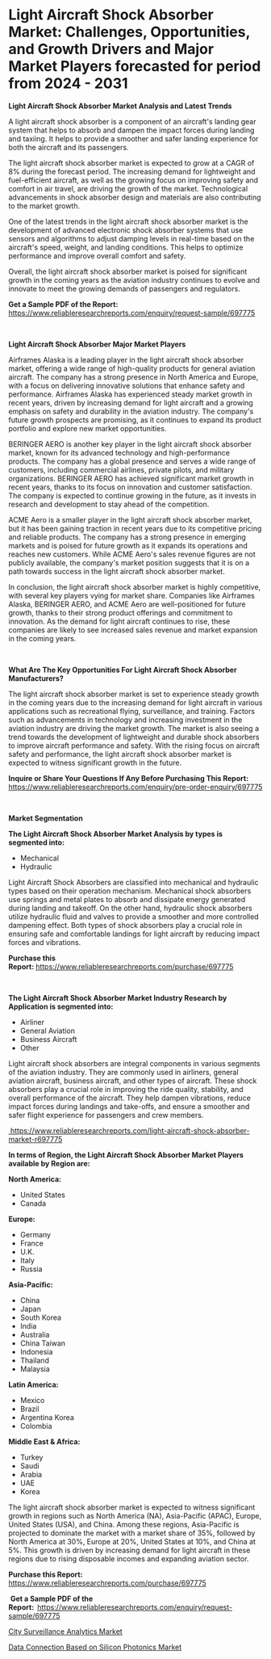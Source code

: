 <p><h1>Light Aircraft Shock Absorber Market: Challenges, Opportunities, and Growth Drivers and Major Market Players forecasted for period from 2024 - 2031</h1></p><p><strong>Light Aircraft Shock Absorber Market Analysis and Latest Trends</strong></p>
<p><p>A light aircraft shock absorber is a component of an aircraft's landing gear system that helps to absorb and dampen the impact forces during landing and taxiing. It helps to provide a smoother and safer landing experience for both the aircraft and its passengers.</p><p>The light aircraft shock absorber market is expected to grow at a CAGR of 8% during the forecast period. The increasing demand for lightweight and fuel-efficient aircraft, as well as the growing focus on improving safety and comfort in air travel, are driving the growth of the market. Technological advancements in shock absorber design and materials are also contributing to the market growth.</p><p>One of the latest trends in the light aircraft shock absorber market is the development of advanced electronic shock absorber systems that use sensors and algorithms to adjust damping levels in real-time based on the aircraft's speed, weight, and landing conditions. This helps to optimize performance and improve overall comfort and safety.</p><p>Overall, the light aircraft shock absorber market is poised for significant growth in the coming years as the aviation industry continues to evolve and innovate to meet the growing demands of passengers and regulators.</p></p>
<p><strong>Get a Sample PDF of the Report:&nbsp;</strong> <a href="https://www.reliableresearchreports.com/enquiry/request-sample/697775">https://www.reliableresearchreports.com/enquiry/request-sample/697775</a></p>
<p>&nbsp;</p>
<p><strong>Light Aircraft Shock Absorber Major Market Players</strong></p>
<p><p>Airframes Alaska is a leading player in the light aircraft shock absorber market, offering a wide range of high-quality products for general aviation aircraft. The company has a strong presence in North America and Europe, with a focus on delivering innovative solutions that enhance safety and performance. Airframes Alaska has experienced steady market growth in recent years, driven by increasing demand for light aircraft and a growing emphasis on safety and durability in the aviation industry. The company's future growth prospects are promising, as it continues to expand its product portfolio and explore new market opportunities.</p><p>BERINGER AERO is another key player in the light aircraft shock absorber market, known for its advanced technology and high-performance products. The company has a global presence and serves a wide range of customers, including commercial airlines, private pilots, and military organizations. BERINGER AERO has achieved significant market growth in recent years, thanks to its focus on innovation and customer satisfaction. The company is expected to continue growing in the future, as it invests in research and development to stay ahead of the competition.</p><p>ACME Aero is a smaller player in the light aircraft shock absorber market, but it has been gaining traction in recent years due to its competitive pricing and reliable products. The company has a strong presence in emerging markets and is poised for future growth as it expands its operations and reaches new customers. While ACME Aero's sales revenue figures are not publicly available, the company's market position suggests that it is on a path towards success in the light aircraft shock absorber market.</p><p>In conclusion, the light aircraft shock absorber market is highly competitive, with several key players vying for market share. Companies like Airframes Alaska, BERINGER AERO, and ACME Aero are well-positioned for future growth, thanks to their strong product offerings and commitment to innovation. As the demand for light aircraft continues to rise, these companies are likely to see increased sales revenue and market expansion in the coming years.</p></p>
<p>&nbsp;</p>
<p><strong>What Are The Key Opportunities For Light Aircraft Shock Absorber Manufacturers?</strong></p>
<p><p>The light aircraft shock absorber market is set to experience steady growth in the coming years due to the increasing demand for light aircraft in various applications such as recreational flying, surveillance, and training. Factors such as advancements in technology and increasing investment in the aviation industry are driving the market growth. The market is also seeing a trend towards the development of lightweight and durable shock absorbers to improve aircraft performance and safety. With the rising focus on aircraft safety and performance, the light aircraft shock absorber market is expected to witness significant growth in the future.</p></p>
<p><strong>Inquire or Share Your Questions If Any Before Purchasing This Report:</strong> <a href="https://www.reliableresearchreports.com/enquiry/pre-order-enquiry/697775">https://www.reliableresearchreports.com/enquiry/pre-order-enquiry/697775</a></p>
<p>&nbsp;</p>
<p><strong>Market Segmentation</strong></p>
<p><strong>The Light Aircraft Shock Absorber Market Analysis by types is segmented into:</strong></p>
<p><ul><li>Mechanical</li><li>Hydraulic</li></ul></p>
<p><p>Light Aircraft Shock Absorbers are classified into mechanical and hydraulic types based on their operation mechanism. Mechanical shock absorbers use springs and metal plates to absorb and dissipate energy generated during landing and takeoff. On the other hand, hydraulic shock absorbers utilize hydraulic fluid and valves to provide a smoother and more controlled dampening effect. Both types of shock absorbers play a crucial role in ensuring safe and comfortable landings for light aircraft by reducing impact forces and vibrations.</p></p>
<p><strong>Purchase this Report:&nbsp;</strong><a href="https://www.reliableresearchreports.com/purchase/697775">https://www.reliableresearchreports.com/purchase/697775</a></p>
<p>&nbsp;</p>
<p><strong>The Light Aircraft Shock Absorber Market Industry Research by Application is segmented into:</strong></p>
<p><ul><li>Airliner</li><li>General Aviation</li><li>Business Aircraft</li><li>Other</li></ul></p>
<p><p>Light aircraft shock absorbers are integral components in various segments of the aviation industry. They are commonly used in airliners, general aviation aircraft, business aircraft, and other types of aircraft. These shock absorbers play a crucial role in improving the ride quality, stability, and overall performance of the aircraft. They help dampen vibrations, reduce impact forces during landings and take-offs, and ensure a smoother and safer flight experience for passengers and crew members.</p></p>
<p><a href="https://www.reliableresearchreports.com/light-aircraft-shock-absorber-market-r697775">&nbsp;https://www.reliableresearchreports.com/light-aircraft-shock-absorber-market-r697775</a></p>
<p><strong>In terms of Region, the Light Aircraft Shock Absorber Market Players available by Region are:</strong></p>
<p>
    <p> <strong> North America: </strong>
        <ul>
            <li>United States</li>
            <li>Canada</li>
        </ul>
        </p> 
    <p> <strong> Europe: </strong>
        <ul>
            <li>Germany</li>
            <li>France</li>
            <li>U.K.</li>
            <li>Italy</li>
            <li>Russia</li>
        </ul>
        </p> 
    <p> <strong> Asia-Pacific: </strong>
        <ul>
            <li>China</li>
            <li>Japan</li>
            <li>South Korea</li>
            <li>India</li>
            <li>Australia</li>
            <li>China Taiwan</li>
            <li>Indonesia</li>
            <li>Thailand</li>
            <li>Malaysia</li>
        </ul>
        </p> 
    <p> <strong> Latin America: </strong>
        <ul>
            <li>Mexico</li>
            <li>Brazil</li>
            <li>Argentina Korea</li>
            <li>Colombia</li>
        </ul>
        </p> 
    <p> <strong> Middle East & Africa: </strong>
        <ul>
            <li>Turkey</li>
            <li>Saudi</li>
            <li>Arabia</li>
            <li>UAE</li>
            <li>Korea</li>
        </ul>
    </p>
    </p>
<p><p>The light aircraft shock absorber market is expected to witness significant growth in regions such as North America (NA), Asia-Pacific (APAC), Europe, United States (USA), and China. Among these regions, Asia-Pacific is projected to dominate the market with a market share of 35%, followed by North America at 30%, Europe at 20%, United States at 10%, and China at 5%. This growth is driven by increasing demand for light aircraft in these regions due to rising disposable incomes and expanding aviation sector.</p></p>
<p><strong>Purchase this Report: </strong><a href="https://www.reliableresearchreports.com/purchase/697775">https://www.reliableresearchreports.com/purchase/697775</a></p>
<p>&nbsp;<strong>Get a Sample PDF of the Report:&nbsp;&nbsp;</strong><a href="https://www.reliableresearchreports.com/enquiry/request-sample/697775">https://www.reliableresearchreports.com/enquiry/request-sample/697775</a></p>
<p><strong></strong></p>
<p><p><a href="https://github.com/ofpaqrof92/Market-Research-Report-List-1/blob/main/city-surveillance-analytics-market.md">City Surveillance Analytics Market</a></p><p><a href="https://github.com/tusomamen9/Market-Research-Report-List-1/blob/main/data-connection-based-on-silicon-photonics-market.md">Data Connection Based on Silicon Photonics Market</a></p></p>